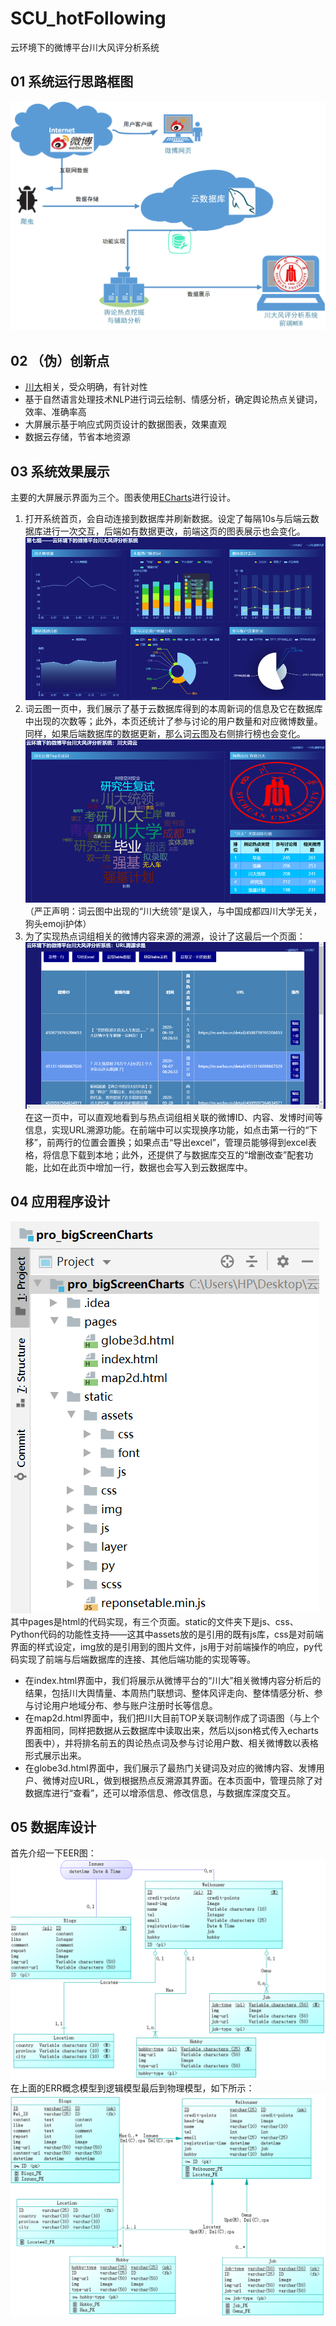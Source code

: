 # SCU_hotFollowing
云环境下的微博平台川大风评分析系统

01 系统运行思路框图
---------------
![](https://github.com/m1-llie/SCU_hotFollowing/blob/master/readmeIMG/1.png)

02 （伪）创新点
--------------
* [川大](http://www.scu.edu.cn/)相关，受众明确，有针对性</br>
* 基于自然语言处理技术NLP进行词云绘制、情感分析，确定舆论热点关键词，效率、准确率高</br>
* 大屏展示基于响应式网页设计的数据图表，效果直观</br>
* 数据云存储，节省本地资源</br>

03 系统效果展示
------------
主要的大屏展示界面为三个。图表使用[ECharts](https://echarts.baidu.com/theme-builder/zh/index.html)进行设计。</br>
1. 打开系统首页，会自动连接到数据库并刷新数据。设定了每隔10s与后端云数据库进行一次交互，后端如有数据更改，前端这页的图表展示也会变化。</br>
![](https://github.com/m1-llie/SCU_hotFollowing/blob/master/readmeIMG/4.png)</br>
2. 词云图一页中，我们展示了基于云数据库得到的本周新词的信息及它在数据库中出现的次数等；此外，本页还统计了参与讨论的用户数量和对应微博数量。</br>
同样，如果后端数据库的数据更新，那么词云图及右侧排行榜也会变化。</br>
![](https://github.com/m1-llie/SCU_hotFollowing/blob/master/readmeIMG/6.png)</br>
（严正声明：词云图中出现的“川大统领”是误入，与中国成都四川大学无关，狗头emoji护体）
3. 为了实现热点词组相关的微博内容来源的溯源，设计了这最后一个页面：</br>
![](https://github.com/m1-llie/SCU_hotFollowing/blob/master/readmeIMG/5.png)</br>
在这一页中，可以直观地看到与热点词组相关联的微博ID、内容、发博时间等信息，实现URL溯源功能。在前端中可以实现换序功能，如点击第一行的“下移”，前两行的位置会置换；如果点击“导出excel”，管理员能够得到excel表格，将信息下载到本地；此外，还提供了与数据库交互的“增删改查”配套功能，比如在此页中增加一行，数据也会写入到云数据库中。</br>

04 应用程序设计
----------
![](https://github.com/m1-llie/SCU_hotFollowing/blob/master/readmeIMG/7.png)</br>
其中pages是html的代码实现，有三个页面。static的文件夹下是js、css、Python代码的功能性支持——这其中assets放的是引用的既有js库，css是对前端界面的样式设定，img放的是引用到的图片文件，js用于对前端操作的响应，py代码实现了前端与后端数据库的连接、其他后端功能的实现等等。</br>
* 在index.html界面中，我们将展示从微博平台的“川大”相关微博内容分析后的结果，包括川大舆情量、本周热门联想词、整体风评走向、整体情感分析、参与讨论用户地域分布、参与账户注册时长等信息。</br>
* 在map2d.html界面中，我们把川大目前TOP关联词制作成了词语图（与上个界面相同，同样把数据从云数据库中读取出来，然后以json格式传入echarts图表中），并将排名前五的舆论热点词及参与讨论用户数、相关微博数以表格形式展示出来。</br>
* 在globe3d.html界面中，我们展示了最热门关键词及对应的微博内容、发博用户、微博对应URL，做到根据热点反溯源其界面。在本页面中，管理员除了对数据库进行“查看”，还可以增添信息、修改信息，与数据库深度交互。

05 数据库设计
--------------
首先介绍一下EER图：</br>
![](https://github.com/m1-llie/SCU_hotFollowing/blob/master/readmeIMG/2.png)</br>
在上面的ERR概念模型到逻辑模型最后到物理模型，如下所示：</br>
![](https://github.com/m1-llie/SCU_hotFollowing/blob/master/readmeIMG/3.png)</br>
